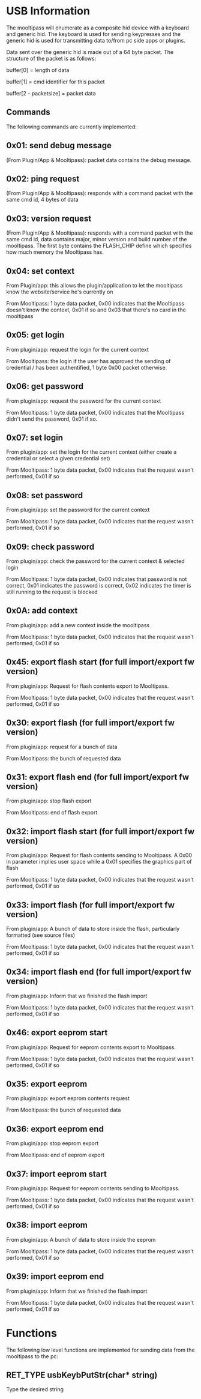 USB Information
===============

The mooltipass will enumerate as a composite hid device with a keyboard and generic hid. The keyboard is used for sending keypresses and the generic hid is used for transmitting data to/from pc side apps or plugins.

Data sent over the generic hid is made out of a 64 byte packet. The structure of the packet is as follows:

buffer[0] = length of data

buffer[1] = cmd identifier for this packet

buffer[2 - packetsize] = packet data

Commands
--------
The following commands are currently implemented:

0x01: send debug message
------------------------
(From Plugin/App & Mooltipass): packet data contains the debug message.

0x02: ping request
------------------
(From Plugin/App & Mooltipass): responds with a command packet with the same cmd id, 4 bytes of data

0x03: version request
---------------------
(From Plugin/App & Mooltipass): responds with a command packet with the same cmd id, data contains major, minor version and build number of the mooltipass. The first byte contains the FLASH_CHIP define which specifies how much memory the Mooltipass has.

0x04: set context
-----------------
From Plugin/app: this allows the plugin/application to let the mooltipass know the website/service he's currently on

From Mooltipass: 1 byte data packet, 0x00 indicates that the Mooltipass doesn't know the context, 0x01 if so and 0x03 that there's no card in the mooltipass

0x05: get login
---------------
From plugin/app: request the login for the current context

From Mooltipass: the login if the user has approved the sending of credential / has been authentified, 1 byte 0x00 packet otherwise.

0x06: get password
------------------
From plugin/app: request the password for the current context

From Mooltipass: 1 byte data packet, 0x00 indicates that the Mooltipass didn't send the password, 0x01 if so.

0x07: set login
---------------
From plugin/app: set the login for the current context (either create a credential or select a given credential set)

From Mooltipass: 1 byte data packet, 0x00 indicates that the request wasn't performed, 0x01 if so

0x08: set password
------------------
From plugin/app: set the password for the current context

From Mooltipass: 1 byte data packet, 0x00 indicates that the request wasn't performed, 0x01 if so

0x09: check password
--------------------
From plugin/app: check the password for the current context & selected login

From Mooltipass: 1 byte data packet, 0x00 indicates that password is not correct, 0x01 indicates the password is correct, 0x02 indicates the timer is still running to the request is blocked

0x0A: add context
-----------------
From plugin/app: add a new context inside the mooltipass

From Mooltipass: 1 byte data packet, 0x00 indicates that the request wasn't performed, 0x01 if so

0x45: export flash start (for full import/export fw version)
------------------------------------------------------------
From plugin/app: Request for flash contents export to Mooltipass.

From Mooltipass: 1 byte data packet, 0x00 indicates that the request wasn't performed, 0x01 if so

0x30: export flash (for full import/export fw version)
------------------------------------------------------
From plugin/app: request for a bunch of data

From Mooltipass: the bunch of requested data

0x31: export flash end (for full import/export fw version)
----------------------------------------------------------
From plugin/app: stop flash export

From Mooltipass: end of flash export

0x32: import flash start (for full import/export fw version)
------------------------------------------------------------
From plugin/app: Request for flash contents sending to Mooltipass. A 0x00 in parameter implies user space while a 0x01 specifies the graphics part of flash

From Mooltipass: 1 byte data packet, 0x00 indicates that the request wasn't performed, 0x01 if so

0x33: import flash (for full import/export fw version)
------------------------------------------------------
From plugin/app: A bunch of data to store inside the flash, particularly formatted (see source files)

From Mooltipass: 1 byte data packet, 0x00 indicates that the request wasn't performed, 0x01 if so

0x34: import flash end (for full import/export fw version)
----------------------
From plugin/app: Inform that we finished the flash import

From Mooltipass: 1 byte data packet, 0x00 indicates that the request wasn't performed, 0x01 if so

0x46: export eeprom start
-------------------------
From plugin/app: Request for eeprom contents export to Mooltipass.

From Mooltipass: 1 byte data packet, 0x00 indicates that the request wasn't performed, 0x01 if so

0x35: export eeprom
-------------------
From plugin/app: export eeprom contents request

From Mooltipass: the bunch of requested data

0x36: export eeprom end
-----------------------
From plugin/app: stop eeprom export

From Mooltipass: end of eeprom export

0x37: import eeprom start
-------------------------
From plugin/app: Request for eeprom contents sending to Mooltipass. 

From Mooltipass: 1 byte data packet, 0x00 indicates that the request wasn't performed, 0x01 if so

0x38: import eeprom
-------------------
From plugin/app: A bunch of data to store inside the eeprom

From Mooltipass: 1 byte data packet, 0x00 indicates that the request wasn't performed, 0x01 if so

0x39: import eeprom end
-----------------------
From plugin/app: Inform that we finished the flash import

From Mooltipass: 1 byte data packet, 0x00 indicates that the request wasn't performed, 0x01 if so


Functions
=========

The following low level functions are implemented for sending data from the mooltipass to the pc:

RET_TYPE usbKeybPutStr(char* string)
------------------------------------
Type the desired string

